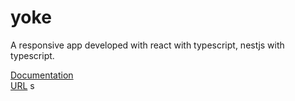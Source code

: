 # yoke
A responsive app developed with react with typescript, nestjs with typescript.

<a href="https://documenter.getpostman.com/view/23865017/2s935uGLXb">Documentation</a>
<br />
<a href="https://yoke23.netlify.app">URL</a>
s
